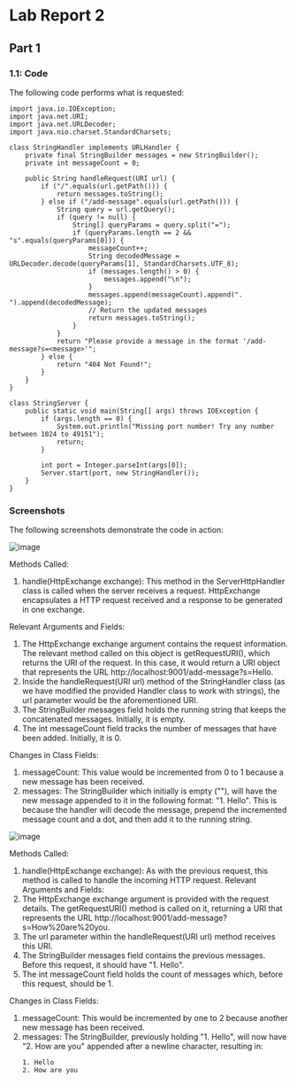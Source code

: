 # Lab Report 2


## Part 1


### 1.1: Code


The following code performs what is requested:

```
import java.io.IOException;
import java.net.URI;
import java.net.URLDecoder;
import java.nio.charset.StandardCharsets;

class StringHandler implements URLHandler {
    private final StringBuilder messages = new StringBuilder();
    private int messageCount = 0;
    
    public String handleRequest(URI url) {
        if ("/".equals(url.getPath())) {
            return messages.toString();
        } else if ("/add-message".equals(url.getPath())) {
            String query = url.getQuery();
            if (query != null) {
                String[] queryParams = query.split("=");
                if (queryParams.length == 2 && "s".equals(queryParams[0])) {
                    messageCount++;
                    String decodedMessage = URLDecoder.decode(queryParams[1], StandardCharsets.UTF_8);
                    if (messages.length() > 0) {
                        messages.append("\n");
                    }
                    messages.append(messageCount).append(". ").append(decodedMessage);
                    // Return the updated messages
                    return messages.toString();
                }
            }
            return "Please provide a message in the format '/add-message?s=<message>'";
        } else {
            return "404 Not Found!";
        }
    }
}

class StringServer {
    public static void main(String[] args) throws IOException {
        if (args.length == 0) {
            System.out.println("Missing port number! Try any number between 1024 to 49151");
            return;
        }

        int port = Integer.parseInt(args[0]);
        Server.start(port, new StringHandler());
    }
}
```
### Screenshots


The following screenshots demonstrate the code in action:

![image](https://github.com/Eurypema/cse15l-lab-reports23/assets/103284133/27c63b07-536f-4702-b2fb-85af4e285621)

Methods Called: 
1. handle(HttpExchange exchange): This method in the ServerHttpHandler class is called when the server receives a request. HttpExchange encapsulates a HTTP request received and a response to be generated in one exchange.

Relevant Arguments and Fields: 
1. The HttpExchange exchange argument contains the request information. The relevant method called on this object is getRequestURI(), which returns the URI of the request. In this case, it would return a URI object that represents the URL http://localhost:9001/add-message?s=Hello. 
2. Inside the handleRequest(URI url) method of the StringHandler class (as we have modified the provided Handler class to work with strings), the url parameter would be the aforementioned URI. 
3. The StringBuilder messages field holds the running string that keeps the concatenated messages. Initially, it is empty. 
4. The int messageCount field tracks the number of messages that have been added. Initially, it is 0. 

Changes in Class Fields: 
1. messageCount: This value would be incremented from 0 to 1 because a new message has been received.
2. messages: The StringBuilder which initially is empty (""), will have the new message appended to it in the following format: "1. Hello". This is because the handler will decode the message, prepend the incremented message count and a dot, and then add it to the running string.



![image](https://github.com/Eurypema/cse15l-lab-reports23/assets/103284133/b0c2c48f-5b33-4a81-9e02-712693bd9289)


Methods Called: 
1. handle(HttpExchange exchange): As with the previous request, this method is called to handle the incoming HTTP request.
Relevant Arguments and Fields:
1. The HttpExchange exchange argument is provided with the request details. The getRequestURI() method is called on it, returning a URI that represents the URL http://localhost:9001/add-message?s=How%20are%20you.
3. The url parameter within the handleRequest(URI url) method receives this URI.
4. The StringBuilder messages field contains the previous messages. Before this request, it should have "1. Hello".
5. The int messageCount field holds the count of messages which, before this request, should be 1.

Changes in Class Fields: 
1. messageCount: This would be incremented by one to 2 because another new message has been received.
2. messages: The StringBuilder, previously holding "1. Hello", will now have "2. How are you" appended after a newline character, resulting in:
   ```
   1. Hello
   2. How are you
   ```


